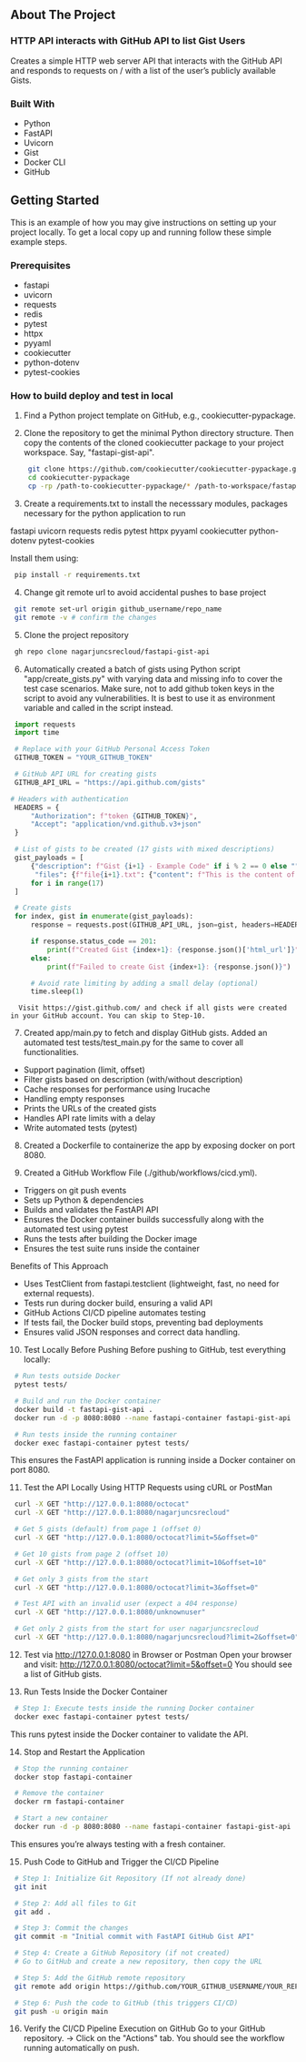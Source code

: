 <!-- ABOUT THE PROJECT -->
## About The Project
### HTTP API interacts with GitHub API to list Gist Users

Creates a simple HTTP web server API that interacts with the GitHub API and responds to requests on /<USER> with a list of the user’s publicly available Gists.

### Built With

* Python
* FastAPI
* Uvicorn
* Gist
* Docker CLI
* GitHub

<!-- GETTING STARTED -->
## Getting Started

This is an example of how you may give instructions on setting up your project locally.
To get a local copy up and running follow these simple example steps.

### Prerequisites

* fastapi
* uvicorn
* requests
* redis
* pytest
* httpx
* pyyaml
* cookiecutter
* python-dotenv
* pytest-cookies

### How to build deploy and test in local

1. Find a Python project template on GitHub, e.g., cookiecutter-pypackage.

2. Clone the repository to get the minimal Python directory structure. Then copy the contents of the cloned cookiecutter package to your project workspace. Say, "fastapi-gist-api".
   ```sh
    git clone https://github.com/cookiecutter/cookiecutter-pypackage.git
    cd cookiecutter-pypackage
    cp -rp /path-to-cookiecutter-pypackage/* /path-to-workspace/fastapi-gist-api/
   ```

3. Create a requirements.txt to install the necesssary modules, packages necessary for the python application to run

fastapi
uvicorn
requests
redis
pytest
httpx
pyyaml
cookiecutter
python-dotenv
pytest-cookies

Install them using:
  ```sh
   pip install -r requirements.txt
  ```

4. Change git remote url to avoid accidental pushes to base project
  ```sh
   git remote set-url origin github_username/repo_name
   git remote -v # confirm the changes
  ```
5. Clone the project repository
  ```sh
   gh repo clone nagarjuncsrecloud/fastapi-gist-api
  ```
6. Automatically created a batch of gists using Python script "app/create_gists.py" with varying data and missing info to cover the test case scenarios. Make sure, not to add github token keys in the script to avoid any vulnerabilities. It is best to use it as environment variable and called in the script instead.
  ```python
   import requests
   import time

   # Replace with your GitHub Personal Access Token
   GITHUB_TOKEN = "YOUR_GITHUB_TOKEN"

   # GitHub API URL for creating gists
   GITHUB_API_URL = "https://api.github.com/gists"

  # Headers with authentication
   HEADERS = {
       "Authorization": f"token {GITHUB_TOKEN}",
       "Accept": "application/vnd.github.v3+json"
   }

   # List of gists to be created (17 gists with mixed descriptions)
   gist_payloads = [
       {"description": f"Gist {i+1} - Example Code" if i % 2 == 0 else "", "public": True,
        "files": {f"file{i+1}.txt": {"content": f"This is the content of Gist {i+1}"}}}
       for i in range(17)
   ]

   # Create gists
   for index, gist in enumerate(gist_payloads):
       response = requests.post(GITHUB_API_URL, json=gist, headers=HEADERS)

       if response.status_code == 201:
           print(f"Created Gist {index+1}: {response.json()['html_url']}")
       else:
           print(f"Failed to create Gist {index+1}: {response.json()}")

       # Avoid rate limiting by adding a small delay (optional)
       time.sleep(1)
  ```
      Visit https://gist.github.com/ and check if all gists were created in your GitHub account. You can skip to Step-10.

7. Created app/main.py to fetch and display GitHub gists. Added an automated test tests/test_main.py for the same to cover all functionalities. 

* Support pagination (limit, offset)
* Filter gists based on description (with/without description)
* Cache responses for performance using lrucache
* Handling empty responses
* Prints the URLs of the created gists
* Handles API rate limits with a delay
* Write automated tests (pytest)

8. Created a Dockerfile to containerize the app by exposing docker on port 8080.

9. Created a GitHub Workflow File (./github/workflows/cicd.yml).

* Triggers on git push events
* Sets up Python & dependencies
* Builds and validates the FastAPI API
* Ensures the Docker container builds successfully along with the automated test using pytest
* Runs the tests after building the Docker image
* Ensures the test suite runs inside the container

Benefits of This Approach

* Uses TestClient from fastapi.testclient (lightweight, fast, no need for external requests).
* Tests run during docker build, ensuring a valid API
* GitHub Actions CI/CD pipeline automates testing
* If tests fail, the Docker build stops, preventing bad deployments
* Ensures valid JSON responses and correct data handling.

10. Test Locally Before Pushing
Before pushing to GitHub, test everything locally:
```sh
 # Run tests outside Docker
 pytest tests/

 # Build and run the Docker container
 docker build -t fastapi-gist-api .
 docker run -d -p 8080:8080 --name fastapi-container fastapi-gist-api

 # Run tests inside the running container
 docker exec fastapi-container pytest tests/
```
This ensures the FastAPI application is running inside a Docker container on port 8080.

11. Test the API Locally Using HTTP Requests using cURL or PostMan
```sh
 curl -X GET "http://127.0.0.1:8080/octocat"
 curl -X GET "http://127.0.0.1:8080/nagarjuncsrecloud"

 # Get 5 gists (default) from page 1 (offset 0)
 curl -X GET "http://127.0.0.1:8080/octocat?limit=5&offset=0"

 # Get 10 gists from page 2 (offset 10)
 curl -X GET "http://127.0.0.1:8080/octocat?limit=10&offset=10"

 # Get only 3 gists from the start
 curl -X GET "http://127.0.0.1:8080/octocat?limit=3&offset=0"

 # Test API with an invalid user (expect a 404 response)
 curl -X GET "http://127.0.0.1:8080/unknownuser"

 # Get only 2 gists from the start for user nagarjuncsrecloud
 curl -X GET "http://127.0.0.1:8080/nagarjuncsrecloud?limit=2&offset=0"
```

12. Test via http://127.0.0.1:8080 in Browser or Postman
    Open your browser and visit:
        http://127.0.0.1:8080/octocat?limit=5&offset=0
    You should see a list of GitHub gists.

13. Run Tests Inside the Docker Container
```sh
 # Step 1: Execute tests inside the running Docker container
 docker exec fastapi-container pytest tests/
```
This runs pytest inside the Docker container to validate the API.

14. Stop and Restart the Application
```sh
 # Stop the running container
 docker stop fastapi-container

 # Remove the container
 docker rm fastapi-container

 # Start a new container
 docker run -d -p 8080:8080 --name fastapi-container fastapi-gist-api
```
This ensures you’re always testing with a fresh container.

15. Push Code to GitHub and Trigger the CI/CD Pipeline
```sh
 # Step 1: Initialize Git Repository (If not already done)
 git init

 # Step 2: Add all files to Git
 git add .

 # Step 3: Commit the changes
 git commit -m "Initial commit with FastAPI GitHub Gist API"

 # Step 4: Create a GitHub Repository (if not created)
 # Go to GitHub and create a new repository, then copy the URL

 # Step 5: Add the GitHub remote repository
 git remote add origin https://github.com/YOUR_GITHUB_USERNAME/YOUR_REPOSITORY.git

 # Step 6: Push the code to GitHub (this triggers CI/CD)
 git push -u origin main
```

16. Verify the CI/CD Pipeline Execution on GitHub
   Go to your GitHub repository. -> Click on the "Actions" tab. 
You should see the workflow running automatically on push.
